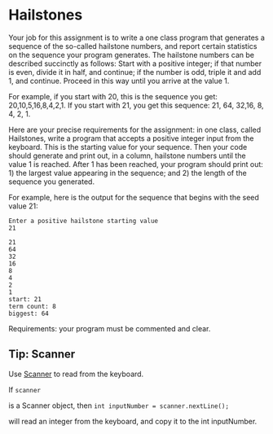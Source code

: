 # Hailstones

Your job for this assignment is to write a one class program that generates a sequence of the so-called hailstone numbers, and report certain statistics on the sequence your program generates. The hailstone numbers can be described succinctly as follows: Start with a positive integer; if that number is even, divide it in half, and continue; if the number is odd, triple it and add 1, and continue. Proceed in this way until you arrive at the value 1.

For example, if you start with 20, this is the sequence you get: 20,10,5,16,8,4,2,1. If you start with 21, you get this sequence: 21, 64, 32,16, 8, 4, 2, 1.

Here are your precise requirements for the assignment: in one class, called Hailstones, write a program that accepts a positive integer input from the keyboard. This is the starting value for your sequence. Then your code should generate and print out, in a column, hailstone numbers until the value 1 is reached. After 1 has been reached, your program should print out: 1) the largest value appearing in the sequence; and 2) the length of the sequence you generated.

For example, here is the output for the sequence that begins with the seed value 21:

```
Enter a positive hailstone starting value
21

21
64
32
16
8
4
2
1
start: 21
term count: 8
biggest: 64
```

Requirements: your program must be commented and clear.

## Tip: Scanner

Use [Scanner](https://www.w3schools.com/java/java_user_input.asp) to read from the keyboard.

If
`scanner`

is a Scanner object, then
`int inputNumber = scanner.nextLine();`

will read an integer from the keyboard, and copy it to the int inputNumber.
